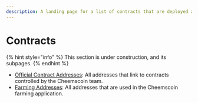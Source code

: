 ```yaml
---
description: A landing page for a list of contracts that are deployed and their addresses
---
```


# Contracts

{% hint style="info" %}
This section is under construction, and its subpages.
{% endhint %}

* [Official Contract Addresses](official-contract-addresses.md): All addresses that link to contracts controlled by the Cheemscoin team.
* [Farming Addresses](farming-addresses.md): All addresses that are used in the Cheemscoin farming application.

